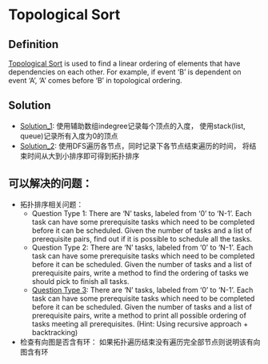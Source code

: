 # Topological Sort

## Definition

[Topological Sort](https://en.wikipedia.org/wiki/Topological_sorting) is used to find a linear ordering of elements that have dependencies on each other. For example, if event ‘B’ is dependent on event ‘A’, ‘A’ comes before ‘B’ in topological ordering.

## Solution

- [Solution_1](Solution_1.java): 使用辅助数组indegree记录每个顶点的入度， 使用stack(list, queue)记录所有入度为0的顶点
- [Solution_2](Solution_2.java): 使用DFS遍历各节点，同时记录下各节点结束遍历的时间， 将结束时间从大到小排序即可得到拓扑排序

## 可以解决的问题：

- 拓扑排序相关问题：
  - Question Type 1: There are ‘N’ tasks, labeled from ‘0’ to ‘N-1’. Each task can have some prerequisite tasks which need to be completed before it can be scheduled. Given the number of tasks and a list of prerequisite pairs, find out if it is possible to schedule all the tasks.
  - Question Type 2: There are ‘N’ tasks, labeled from ‘0’ to ‘N-1’. Each task can have some prerequisite tasks which need to be completed before it can be scheduled. Given the number of tasks and a list of prerequisite pairs, write a method to find the ordering of tasks we should pick to finish all tasks.
  - [Question Type 3](Question_Type_3_Solution.java): There are ‘N’ tasks, labeled from ‘0’ to ‘N-1’. Each task can have some prerequisite tasks which need to be completed before it can be scheduled. Given the number of tasks and a list of prerequisite pairs, write a method to print all possible ordering of tasks meeting all prerequisites. (Hint: Using recursive approach + backtracking)
- 检查有向图是否含有环： 如果拓扑遍历结束没有遍历完全部节点则说明该有向图含有环

